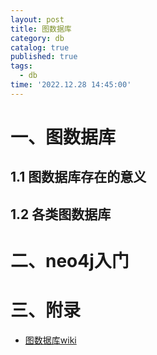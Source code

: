 ```yaml
---
layout: post
title: 图数据库
category: db
catalog: true
published: true
tags:
  - db
time: '2022.12.28 14:45:00'
---
```

# 一、图数据库
## 1.1 图数据库存在的意义
## 1.2 各类图数据库

# 二、neo4j入门

# 三、附录
- [图数据库wiki](https://en.wikipedia.org/wiki/Graph_database)
